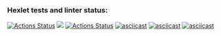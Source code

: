 ### Hexlet tests and linter status:
[![Actions Status](https://github.com/derban7ikus/frontend-project-lvl1/workflows/hexlet-check/badge.svg)](https://github.com/derban7ikus/frontend-project-lvl1/actions)
<a href="https://codeclimate.com/github/codeclimate/codeclimate/maintainability"><img src="https://api.codeclimate.com/v1/badges/a99a88d28ad37a79dbf6/maintainability" /></a>
[![Actions Status](https://github.com/derban7ikus/frontend-project-lvl1/workflows/Linter-Status/badge.svg)](https://github.com/derban7ikus/frontend-project-lvl1/actions)
[![asciicast](https://asciinema.org/a/q4PuG05bZhqPUKqe423vr8Yac.svg)](https://asciinema.org/a/q4PuG05bZhqPUKqe423vr8Yac)
[![asciicast](https://asciinema.org/a/oBkYQoK3VvNPC8OByAlFw3AmJ.svg)](https://asciinema.org/a/oBkYQoK3VvNPC8OByAlFw3AmJ)
[![asciicast](https://asciinema.org/a/CQqkkIfX9i9fHz4hPf1ZqAyuI.svg)](https://asciinema.org/a/CQqkkIfX9i9fHz4hPf1ZqAyuI)
